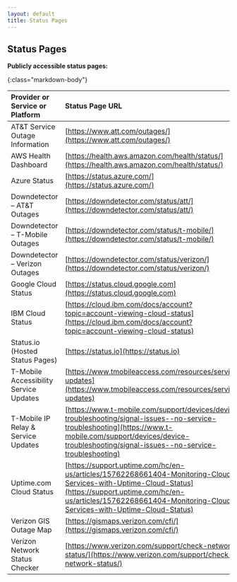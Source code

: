 ```yaml
---
layout: default
title: Status Pages
---
```


## Status Pages

**Publicly accessible status pages:**

{:class="markdown-body"}

| Provider or Service or Platform|Status Page URL|
|:---------------------------------------|:-----------------------------------------------------------------------------------------------------------|
| AT&T Service Outage Information|  [https://www.att.com/outages/](https://www.att.com/outages/)|
| AWS Health Dashboard             |  [https://health.aws.amazon.com/health/status/](https://health.aws.amazon.com/health/status/) |
| Azure Status                     |  [https://status.azure.com/](https://status.azure.com/)|
| Downdetector – AT&T Outages             |  [https://downdetector.com/status/att/](https://downdetector.com/status/att/)|
| Downdetector – T-Mobile Outages         |  [https://downdetector.com/status/t-mobile/](https://downdetector.com/status/t-mobile/)|
| Downdetector – Verizon Outages          |  [https://downdetector.com/status/verizon/](https://downdetector.com/status/verizon/)|
| Google Cloud Status              |  [https://status.cloud.google.com](https://status.cloud.google.com) |
| IBM Cloud Status                 |  [https://cloud.ibm.com/docs/account?topic=account-viewing-cloud-status](https://cloud.ibm.com/docs/account?topic=account-viewing-cloud-status)|
| Status.io (Hosted Status Pages)  |  [https://status.io](https://status.io)|
| T-Mobile Accessibility Service Updates  |  [https://www.tmobileaccess.com/resources/service-updates](https://www.tmobileaccess.com/resources/service-updates)|
| T-Mobile IP Relay & Service Updates     |  [https://www.t-mobile.com/support/devices/device-troubleshooting/signal-issues--no-service-troubleshooting](https://www.t-mobile.com/support/devices/device-troubleshooting/signal-issues--no-service-troubleshooting)|
| Uptime.com Cloud Status          |  [https://support.uptime.com/hc/en-us/articles/15762268661404-Monitoring-Cloud-Services-with-Uptime-Cloud-Status](https://support.uptime.com/hc/en-us/articles/15762268661404-Monitoring-Cloud-Services-with-Uptime-Cloud-Status)|
| Verizon GIS Outage Map                  |  [https://gismaps.verizon.com/cfi/](https://gismaps.verizon.com/cfi/)|
| Verizon Network Status Checker          |  [https://www.verizon.com/support/check-network-status/](https://www.verizon.com/support/check-network-status/)|
